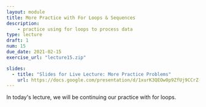 ```yaml
---
layout: module
title: More Practice with For Loops & Sequences
description:
    - practice using for loops to process data
type: lecture
draft: 1
num: 15
due_date: 2021-02-15 
exercise_url: "lecture15.zip"

slides:
  - title: "Slides for Live Lecture: More Practice Problems"
    url: https://docs.google.com/presentation/d/1xurK3QEOw0p9ZfUj9CCrZ-phG-m9ENxbPg4M0DORaNg/edit?usp=sharing
---
```


In today's lecture, we will be continuing our practice with for loops.